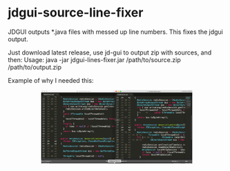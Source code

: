 # jdgui-source-line-fixer
JDGUI outputs *.java files with messed up line numbers. This fixes the jdgui output.

Just download latest release, use jd-gui to output zip with sources, and then:
Usage: java -jar jdgui-lines-fixer.jar /path/to/source.zip /path/to/output.zip

Example of why I needed this:

<p align="center">
  <img src="resources/screen.png" width="350"/>
</p>
